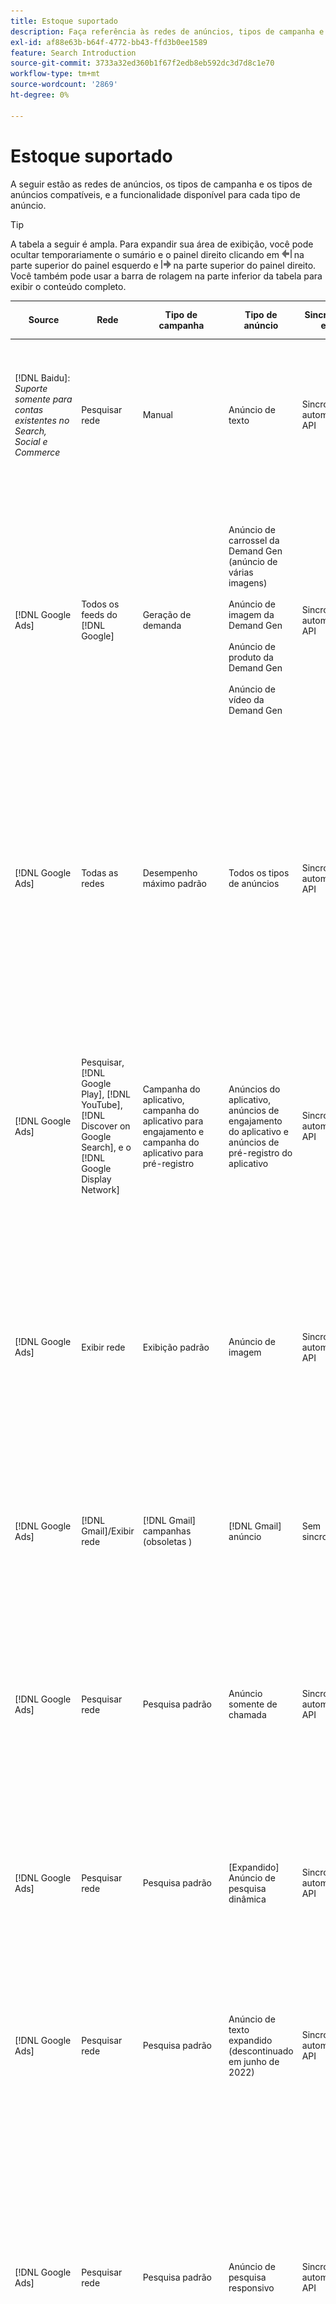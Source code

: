 ```yaml
---
title: Estoque suportado
description: Faça referência às redes de anúncios, tipos de campanha e tipos de anúncios compatíveis.
exl-id: af88e63b-b64f-4772-bb43-ffd3b0ee1589
feature: Search Introduction
source-git-commit: 3733a32ed360b1f67f2edb8eb592dc3d7d8c1e70
workflow-type: tm+mt
source-wordcount: '2869'
ht-degree: 0%

---
```


# Estoque suportado

A seguir estão as redes de anúncios, os tipos de campanha e os tipos de anúncios compatíveis, e a funcionalidade disponível para cada tipo de anúncio.

>[!TIP]
>
>A tabela a seguir é ampla. Para expandir sua área de exibição, você pode ocultar temporariamente o sumário e o painel direito clicando em ![Ocultar painel esquerdo](/help/dsp/assets/hide-left-pane.png "Ocultar painel esquerdo") na parte superior do painel esquerdo e ![Ocultar painel direito](/help/dsp/assets/hide-right-pane.png "Ocultar painel direito") na parte superior do painel direito. Você também pode usar a barra de rolagem na parte inferior da tabela para exibir o conteúdo completo.

| Source | Rede | Tipo de campanha | Tipo de anúncio | Sincronizar e exibir | Criar/Editar | Faixa[^1] | Otimizar[^2] | Relatório | Suporte do Adobe Analytics[^3] |
|----|----|----|----|----|----|----|----|----|----|
| [!DNL Baidu]: *Suporte somente para contas existentes no Search, Social e Commerce* | Pesquisar rede | Manual | Anúncio de texto | Sincronização automática via API | Criar/editar usando [exibições de gerenciamento de campanha](/help/search-social-commerce/campaign-management/campaigns/campaign-management-options.md) e [bulksheets](/help/search-social-commerce/campaign-management/bulksheets/bulksheet-about.md) | Sim | Campanhas somente com estratégia de oferta CPC manual | Dados no nível do anúncio | [!DNL Analytics] dados para Pesquisa, Social e Commerce<br><br>Dados de nível de anúncio de Pesquisa, Social e Commerce para | [!DNL Analytics] |
| [!DNL Google Ads] | Todos os feeds do [!DNL Google] | Geração de demanda | Anúncio de carrossel da Demand Gen (anúncio de várias imagens)<br><br>Anúncio de imagem da Demand Gen<br><br>Anúncio de produto da Demand Gen<br><br>Anúncio de vídeo da Demand Gen | Sincronização automática via API | Não há opções de criação/edição | Sim | Somente anúncios de carrossel e imagem; somente portfólios híbridos<br><br>Lances e metas de estratégia de oferta são definidos no nível da campanha, juntamente com orçamentos de campanha, conforme aplicável para o tipo de otimização. | Dados no nível do anúncio | Dados no nível do anúncio para Pesquisa, Social e Commerce [usando o código de rastreamento de ID do AMO atualizado](/help/integrations/analytics/ids.md#amo-id-formats) [^4]<br><br>Dados no nível do anúncio de Pesquisa, Social e Commerce para | [!DNL Analytics] |
| [!DNL Google Ads] | Todas as redes | Desempenho máximo padrão | Todos os tipos de anúncios | Sincronização automática via API | Criar/editar campanha e carregar ativos de anúncio nas configurações da campanha em [!UICONTROL Campaigns] > [!UICONTROL Campaigns]<br><br>Somente as configurações necessárias estão disponíveis. Para configurações opcionais e grupos de listagem, faça logon no editor do [!DNL [!DNL Google Ads] Ads]. | Sim | Somente em portfólios híbridos<br><br>As metas da estratégia de oferta são definidas no nível da campanha, juntamente com os orçamentos da campanha. | Dados no nível de campanha<br><br>Os dados para grupos de listagem não estão disponíveis e a rede de anúncios não fornece dados no nível de anúncios. | [!DNL Analytics] dados para Pesquisa, Social e Commerce<br><br>Dados de nível de campanha de Pesquisa, Social e Commerce para Analytics. Requer o [código de rastreamento de ID do AMO](/help/integrations/analytics/ids.md#amo-id-formats) atualizado. |
| [!DNL Google Ads] | Pesquisar, [!DNL Google Play], [!DNL YouTube], [!DNL Discover on Google Search], e o [!DNL Google Display Network] | Campanha do aplicativo, campanha do aplicativo para engajamento e campanha do aplicativo para pré-registro | Anúncios do aplicativo, anúncios de engajamento do aplicativo e anúncios de pré-registro do aplicativo | Sincronização automática via API | — | Sim, ao adicionar manualmente tags de rastreamento de cliques a modelos de rastreamento na rede de publicidade | — | Dados no nível do anúncio de [!DNL Analytics] para Pesquisa, Social e Commerce<br><br> Métricas padrão no nível do anúncio (mas não conversões rastreadas por Google Ads para anúncios de instalação de aplicativo) de Pesquisa, Social e Commerce para Analytics. |
| [!DNL Google Ads] | Exibir rede | Exibição padrão | Anúncio de imagem | Sincronização automática via API | Editar apenas URL e status usando [bulksheets](/help/search-social-commerce/campaign-management/bulksheets/bulksheet-about.md) | Sim, ao adicionar manualmente tags de rastreamento de cliques a modelos de rastreamento na rede de publicidade | — | Dados no nível do anúncio, mas nenhum dado de view-through | [!DNL Analytics] dados para Pesquisa, Social e Commerce<br><br>Dados de nível de anúncio da Pesquisa, Social e Commerce para o Analytics, mas nenhum dado de view-through |
| [!DNL Google Ads] | [!DNL Gmail]/Exibir rede | [!DNL Gmail] campanhas (obsoletas ) | [!DNL Gmail] anúncio | Sem sincronização | Não há opções de criação/edição | — | — | Somente dados herdados a nível de campanha | Dados herdados do Analytics para Search, Social e Commerce<br><br>Dados herdados de nível de campanha do Search, Social e Commerce para | [!DNL Analytics] |
| [!DNL Google Ads] | Pesquisar rede | Pesquisa padrão | Anúncio somente de chamada | Sincronização automática via API | Criar/editar usando [exibições de gerenciamento de campanha](/help/search-social-commerce/campaign-management/campaigns/campaign-management-options.md) | Sim, usando o sufixo da página de aterrissagem no nível da conta e o modelo de rastreamento ou adicionando-os manualmente no nível de anúncio no [!DNL [!DNL Google Ads] Ads] Manager | — | Impressões no nível do grupo de anúncios e cliques somente na rede de anúncios; sem receita | — |
| [!DNL Google Ads] | Pesquisar rede | Pesquisa padrão | \[Expandido\] Anúncio de pesquisa dinâmica | Sincronização automática via API | Criar/editar usando [exibições de gerenciamento de campanha](/help/search-social-commerce/campaign-management/campaigns/campaign-management-options.md) e [bulksheets](/help/search-social-commerce/campaign-management/bulksheets/bulksheet-about.md) | Sim | Sim<br><br>Para grupos de anúncios quando a campanha especifica um domínio de site; caso contrário, para destinos de pesquisa dinâmica. | Dados a nível de campanha e grupo de anúncios<br><br>A rede de anúncios não fornece dados a nível de anúncios. | [!DNL Analytics] dados para Pesquisa, Social e Commerce<br><br>Dados de nível de campanha e grupo de anúncios de Pesquisa, Social e Commerce para | [!DNL Analytics] |
| [!DNL Google Ads] | Pesquisar rede | Pesquisa padrão | Anúncio de texto expandido (descontinuado em junho de 2022) | Sincronização automática via API | Exclusão somente usando [exibições de gerenciamento de campanha](/help/search-social-commerce/campaign-management/campaigns/campaign-management-options.md), [bulksheets](/help/search-social-commerce/campaign-management/bulksheets/bulksheet-about.md) e [feeds de gerenciamento de inventário](/help/search-social-commerce/campaign-management/inventory-feeds/inventory-feeds-about.md) | Sim | — | Dados no nível do anúncio | [!DNL Analytics] dados para Pesquisa, Social e Commerce<br><br>Dados de nível de anúncio de Pesquisa, Social e Commerce para | [!DNL Analytics] |
| [!DNL Google Ads] | Pesquisar rede | Pesquisa padrão | Anúncio de pesquisa responsivo | Sincronização automática via API | Crie/edite usando [exibições de gerenciamento de campanha](/help/search-social-commerce/campaign-management/campaigns/campaign-management-options.md), [bulksheets](/help/search-social-commerce/campaign-management/bulksheets/bulksheet-about.md) e [feeds de gerenciamento de inventário](/help/search-social-commerce/campaign-management/inventory-feeds/inventory-feeds-about.md) | Sim | Sim | Dados no nível de anúncio para todos os elementos de anúncio disponíveis<br><br><b>Observação:</b> O [!DNL [!DNL Google Ads] Ads] não fornece dados fora de seus editores nativos sobre as combinações de texto que foram exibidas como anúncios. Para obter mais informações sobre relatórios para cada combinação de texto, consulte a &lbrack;[[!DNL [!DNL Google Ads] Documentação de anúncios]](https://support.google.com/google-ads/answer/7684791). | [!DNL Analytics] dados para Pesquisa, Social e Commerce<br><br>Dados de nível de anúncio de Pesquisa, Social e Commerce para | [!DNL Analytics] |
| [!DNL Google Ads] | Pesquisar rede | Pesquisa padrão (desaprovado) | Anúncio de texto | Sincronização automática via API | Alterações de status em anúncios existentes usando apenas [bulksheets](/help/search-social-commerce/campaign-management/bulksheets/bulksheet-about.md) | Sim | Sim | Dados no nível do anúncio | [!DNL Analytics] dados para Pesquisa, Social e Commerce<br><br>Dados de nível de anúncio de Pesquisa, Social e Commerce para | [!DNL Analytics] |
| [!DNL Google Ads] | Pesquisar rede | Pesquisa padrão | <i>Extensão do anúncio:</i><br><br>Sitelink (nível de conta, campanha e grupo de anúncios) | Sincronização automática via API | Criar/editar usando [exibições de gerenciamento de campanha](/help/search-social-commerce/campaign-management/campaigns/campaign-management-options.md) e [bulksheets](/help/search-social-commerce/campaign-management/bulksheets/bulksheet-about.md) | —<br><br>Os sitelinks têm um campo &quot;Modelo de rastreamento&quot;, mas os mapas de Pesquisa, Social e Commerce clicam e as conversões resultantes para a palavra-chave associada, não para o sitelink individual. | — O Search, Social e Commerce não otimiza para o sitelink. Em vez disso, ele otimiza para a palavra-chave associada ao anúncio no qual o sitelink está incluído. | —<br><br>Os dados para a palavra-chave associada estão disponíveis. No [!DNL Google Ads], você pode ver os dados de desempenho no nível do sitelink na guia [!DNL Campaigns] > na guia [!DNL Ad Extensions].<br><br>Para ver quais conversões individuais resultaram de um clique em um sitelink, gere um [Relatório de Transações](/help/search-social-commerce/reports/management/basic-advanced/transaction-report.md). O valor da coluna [!UICONTROL Link Type] para um sitelink é <code>sl:&lt;texto do Sitelink></code>, como sl:See Ofertas atuais. | Dados para a palavra-chave associada somente de Pesquisa, Social e Commerce para | [!DNL Analytics] |
| [!DNL Google Ads] | Pesquisar rede | Pesquisa padrão | <i>Outras extensões de anúncio:</i><br><br>Extensão do texto explicativo<br><br>Extensão do local<br><br>Extensão do telefone | Sincronização automática via API | Gerencie chamadas e extensões de telefone usando [exibições de gerenciamento de campanha](/help/search-social-commerce/campaign-management/campaigns/campaign-management-options.md).<br><br>Extensões de localização não estão disponíveis; suas associações de extensão de localização existentes estão sincronizadas, mas só podem ser excluídas. | —<br><br>Os sitelinks têm um campo &quot;Modelo de rastreamento&quot;, mas os mapas de Pesquisa, Social e Commerce clicam e as conversões resultantes para a palavra-chave associada, não para o sitelink individual.<br><br>Os outros tipos de extensões de anúncios não têm URL para rastrear, e o Search, Social e Commerce não pode mapear dados de conversão para eles. | — | —<br><br>[!DNL Google Ads] mapeia os cliques em uma extensão de anúncio para a palavra-chave associada ao anúncio no qual a extensão está incluída.<br><br>Dados de clique ou custo no nível da extensão não estão disponíveis em Pesquisa, Social e Commerce. No [!DNL Google Ads], você pode ver os dados de custo e clique no nível da extensão na guia [!DNL Campaigns] > na guia [!DNL Ad Extensions].<br><br>Para ver quais conversões individuais resultaram de um clique em um Sitelink, gere um [Relatório de Transações](/help/search-social-commerce/reports/management/basic-advanced/transaction-report.md). A coluna [!UICONTROL Link Type] para um sitelink é <code>sl:&lt;texto do Sitelink></code>, como sl:See Ofertas atuais. | Dados para a palavra-chave associada somente de Pesquisa, Social e Commerce para | [!DNL Analytics] |
| [!DNL Google Ads] | Rede de compras | Compras padrão | Anúncio de compra do produto (Creative tipo &quot;Produto&quot;) | Sincronização automática via API | A cópia de anúncio é gerada automaticamente para grupos de produtos no grupo de anúncios. Edite somente o status do anúncio usando as [bulksheets](/help/search-social-commerce/campaign-management/bulksheets/bulksheet-about.md) e os [feeds de gerenciamento de estoque](/help/search-social-commerce/campaign-management/inventory-feeds/inventory-feeds-about.md)<br><br>Você pode criar campanhas pai, grupos de anúncios e grupos de produtos e editar somente o status, usando as [exibições de gerenciamento de campanha](/help/search-social-commerce/campaign-management/campaigns/campaign-management-options.md), [bulksheets](/help/search-social-commerce/campaign-management/bulksheets/bulksheet-about.md) e [feeds de gerenciamento de estoque](/help/search-social-commerce/campaign-management/inventory-feeds/inventory-feeds-about.md). | Sim, ao adicionar manualmente tags de rastreamento de cliques a modelos de rastreamento na rede de publicidade | Sim | Dados de nível de campanha, grupo de anúncios e grupo de produtos [!DNL Google Ads] não fornecem dados de desempenho de nível de anúncio para campanhas de compras. | [!DNL Analytics] dados para Pesquisa, Social e Commerce<br><br>Dados de nível de campanha, grupo de anúncios e grupo de produtos de Pesquisa, Social e Commerce para | [!DNL Analytics] |
| [!DNL Google Ads] | [!DNL YouTube] | Vídeo | Anúncio de vídeo | A sincronização via API requer [aceitação](/help/search-social-commerce/tools/sync-inventory.md)<br><br>Somente detalhes básicos do anúncio, sem miniaturas | Não há opções de criação/edição | Sim, ao adicionar manualmente tags de rastreamento de cliques a modelos de rastreamento na rede de publicidade | Campanhas com a estratégia de oferta [!UICONTROL Maximize Conversions] somente em portfólios híbridos<br><br>O portfólio híbrido deve incluir apenas [!DNL YouTube] campanhas. | Dados a nível de campanha e grupo de anúncios<br><br>A rede de anúncios não fornece dados a nível de anúncios. | [!DNL Analytics] dados para Pesquisa, Social e Commerce<br><br>Dados de nível de campanha e grupo de anúncios de Pesquisa, Social e Commerce para | [!DNL Analytics] |
| [!DNL Microsoft Advertising] | Todas as redes | Desempenho máximo padrão | Todos os tipos de anúncios | Sincronização automática via API | Criar/editar campanhas em [!UICONTROL Campaigns] > [!UICONTROL Campaigns]. | Sim | Somente em portfólios híbridos<br><br>As metas da estratégia de oferta são definidas no nível da campanha, juntamente com os orçamentos da campanha. | Dados no nível do grupo de ativos<br><br>A rede de anúncios não fornece dados no nível do anúncio. | [!DNL Analytics] dados para Pesquisa, Social e Commerce<br><br>dados de nível de grupo de ativos da Pesquisa, Social e Commerce para | [!DNL Analytics] |
| [!DNL Microsoft Advertising] | Rede de público-alvo | Tipos de Campanha de Público:<br><br>&quot;[!UICONTROL Audience (image)]&quot; e &quot;[!UICONTROL Audience] (feed)&quot;) | Anúncio responsivo<br><br>Inclui anúncios baseados em imagem e anúncios baseados em feed de produto somente para a rede de público-alvo | Sincronização automática via API | Criar/editar usando [exibições de gerenciamento de campanha](/help/search-social-commerce/campaign-management/campaigns/campaign-management-options.md) e [bulksheets](/help/search-social-commerce/campaign-management/bulksheets/bulksheet-about.md) | Sim | Campanhas CPC aprimoradas (eCPC); campanhas com a estratégia de oferta [!UICONTROL Maximize Conversions] em portfólios híbridos | Dados no nível do anúncio | [!DNL Analytics] dados para Pesquisa, Social e Commerce<br><br>Dados de nível de anúncio de Pesquisa, Social e Commerce para | [!DNL Analytics] |
| [!DNL Microsoft Advertising] | Rede de público-alvo | [!UICONTROL Audience Video] | Anúncio responsivo | Sincronização automática via API | Crie campanhas pai e grupos de publicidade usando [exibições de gerenciamento de campanha](/help/search-social-commerce/campaign-management/campaigns/campaign-management-options.md). | Sim | Sim para campanhas CPC (eCPC) aprimoradas<br><br>Não disponível para campanhas do CPM | Dados no nível do anúncio | [!DNL Analytics] dados para Pesquisa, Social e Commerce<br><br>Dados de nível de anúncio de Pesquisa, Social e Commerce para | [!DNL Analytics] |
| [!DNL Microsoft Advertising] | Rede de público-alvo | [!UICONTROL Audience CTV Video] | Anúncio responsivo | Sincronização automática via API | Crie campanhas pai e grupos de publicidade usando [exibições de gerenciamento de campanha](/help/search-social-commerce/campaign-management/campaigns/campaign-management-options.md). | Sim | Sim para campanhas CPC (eCPC) aprimoradas<br><br>Não disponível para campanhas do CPM | Dados no nível do anúncio | [!DNL Analytics] dados para Pesquisa, Social e Commerce<br><br>Dados de nível de anúncio de Pesquisa, Social e Commerce para | [!DNL Analytics] |
| [!DNL Microsoft Advertising] | Rede de público-alvo | Pesquisar | Anúncio de texto expandido com &quot;[!DNL Prefer Audience Ad Format]&quot; selecionado | Sincronização automática via API | Criar/editar usando [exibições de gerenciamento de campanha](/help/search-social-commerce/campaign-management/campaigns/campaign-management-options.md)<br><br>Não há suporte para extensões de anúncio de imagem | Sim | Sim | Dados no nível do anúncio | [!DNL Analytics] dados para Pesquisa, Social e Commerce<br><br>Dados de nível de anúncio de Pesquisa, Social e Commerce para | [!DNL Analytics] |
| [!DNL Microsoft Advertising] | Público e redes de pesquisa | Campanhas de compras para marcas:<br><br>Compras de marcas: usa a estratégia de oferta [!UICONTROL Manual CPC]<br><br>Promoções da marca: usa a estratégia de oferta [!UICONTROL Cost per Sale] | Anúncio de produto | Sincronização automática via API | Crie a campanha pai, o grupo de publicidade e os grupos de produtos usando as [exibições de gerenciamento de campanha](/help/search-social-commerce/campaign-management/campaigns/campaign-management-options.md). | Sim | Não | Dados a nível do grupo de produtos | [!DNL Analytics] dados para Pesquisa, Social e Commerce<br><br>Dados de nível de grupo de produtos de Pesquisa, Social e Commerce para | [!DNL Analytics] |
| [!DNL Microsoft Advertising] | [!DNL Microsoft Store] | Anúncio da loja | Anúncio de produto | Sincronização automática via API | Crie a campanha pai, o grupo de publicidade e os grupos de produtos usando as [exibições de gerenciamento de campanha](/help/search-social-commerce/campaign-management/campaigns/campaign-management-options.md). | Sim | Sim para [!UICONTROL Manual CPC] campanhas. <br><br>Não disponível para campanhas [!UICONTROL Manual CPA]. | Dados a nível do grupo de produtos | [!DNL Analytics] dados para Pesquisa, Social e Commerce<br><br>Dados de nível de grupo de produtos de Pesquisa, Social e Commerce para | [!DNL Analytics] |
| [!DNL Microsoft Advertising] | Pesquisar rede | Pesquisar | \[Expandido\] Anúncio de pesquisa dinâmica | Sincronização automática via API | Criar/editar usando [exibições de gerenciamento de campanha](/help/search-social-commerce/campaign-management/campaigns/campaign-management-options.md) e [bulksheets](/help/search-social-commerce/campaign-management/bulksheets/bulksheet-about.md) | Sim | Sim | Dados no nível do anúncio | [!DNL Analytics] dados para Pesquisa, Social e Commerce<br><br>Dados de nível de anúncio de Pesquisa, Social e Commerce para | [!DNL Analytics] |
| [!DNL Microsoft Advertising] | Pesquisar rede | Pesquisar | Anúncio de texto expandido (descontinuado em fevereiro de 2023) | Sincronização automática via API | Edite o status somente para anúncios existentes usando [exibições de gerenciamento de campanha](/help/search-social-commerce/campaign-management/campaigns/campaign-management-options.md), [bulksheets](/help/search-social-commerce/campaign-management/bulksheets/bulksheet-about.md) e [feeds de gerenciamento de inventário](/help/search-social-commerce/campaign-management/inventory-feeds/inventory-feeds-about.md) | Sim | Sim | Dados no nível do anúncio | [!DNL Analytics] dados para Pesquisa, Social e Commerce<br><br>Dados de nível de anúncio de Pesquisa, Social e Commerce para | [!DNL Analytics] |
| [!DNL Microsoft Advertising] | Pesquisar rede | Pesquisar | Anúncio multimídia | Sincronização automática via API | Crie/edite usando [exibições de gerenciamento de campanha](/help/search-social-commerce/campaign-management/campaigns/campaign-management-options.md). Suporte à edição também para status e URLs apenas em [bulksheets](/help/search-social-commerce/campaign-management/bulksheets/bulksheet-about.md) | Sim | Sim | Dados no nível do anúncio | [!DNL Analytics] dados para Pesquisa, Social e Commerce<br><br>Dados de nível de anúncio de Pesquisa, Social e Commerce para | [!DNL Analytics] |
| [!DNL Microsoft Advertising] | Pesquisar rede | Pesquisar | Anúncio de pesquisa responsivo | Sincronização automática via API | Crie/edite usando [exibições de gerenciamento de campanha](/help/search-social-commerce/campaign-management/campaigns/campaign-management-options.md), [bulksheets](/help/search-social-commerce/campaign-management/bulksheets/bulksheet-about.md) e [feeds de gerenciamento de inventário](/help/search-social-commerce/campaign-management/inventory-feeds/inventory-feeds-about.md) | Sim | Sim | Dados no nível do anúncio | [!DNL Analytics] dados para Pesquisa, Social e Commerce<br><br>Dados de nível de anúncio de Pesquisa, Social e Commerce para | [!DNL Analytics] |
| [!DNL Microsoft Advertising] | Pesquisar rede | Pesquisar | Anúncio de texto padrão (obsoleto em 2017) | Sincronização automática via API | Editar somente usando [exibições de gerenciamento de campanha](/help/search-social-commerce/campaign-management/campaigns/campaign-management-options.md) e [bulksheets](/help/search-social-commerce/campaign-management/bulksheets/bulksheet-about.md) | Sim | Sim | Dados no nível do anúncio | [!DNL Analytics] dados para Pesquisa, Social e Commerce<br><br>Dados de nível de anúncio de Pesquisa, Social e Commerce para | [!DNL Analytics] |
| [!DNL Microsoft Advertising] | Pesquisar rede | Pesquisa padrão | <i>Extensão do anúncio:</i><br><br>Sitelink (nível de campanha) | Sincronização automática via API | Criar/editar usando [exibições de gerenciamento de campanha](/help/search-social-commerce/campaign-management/campaigns/campaign-management-options.md) e [bulksheets](/help/search-social-commerce/campaign-management/bulksheets/bulksheet-about.md) | —<br><br>Os sitelinks de nível de campanha têm um campo &quot;[!UICONTROL Tracking Template]&quot;, mas os mapas de Pesquisa, Social e Commerce clicam e as conversões resultantes para a palavra-chave associada, não para o sitelink individual. | —<br><br>O Search, Social e Commerce não otimiza para o sitelink. Em vez disso, ele otimiza para a palavra-chave associada ao anúncio no qual o sitelink está incluído. | —<br><br>Os dados para a palavra-chave associada estão disponíveis. Para dados de desempenho no nível do sitelink, use o editor de anúncios [!DNL Microsoft Advertising].<br><br>Para ver quais conversões individuais resultaram de um clique em um sitelink, gere um [Relatório de Transações](/help/search-social-commerce/reports/management/basic-advanced/transaction-report.md). A coluna [!UICONTROL Link Type] para um sitelink é <code>sl:&lt;texto do Sitelink></code>, como sl:See Ofertas atuais. | Dados para a palavra-chave associada somente de Pesquisa, Social e Commerce para | [!DNL Analytics] |
| [!DNL Microsoft Advertising] | Rede de compras | Compras padrão | Anúncio de produto | Sincronização automática via API | Crie/edite linhas de promoção somente usando [exibições de gerenciamento de campanha](/help/search-social-commerce/campaign-management/campaigns/campaign-management-options.md) e [bulksheets](/help/search-social-commerce/campaign-management/bulksheets/bulksheet-about.md); os anúncios são gerados automaticamente. Você pode criar a campanha pai, o grupo de anúncios e os grupos de produtos usando as [exibições de gerenciamento de campanha](/help/search-social-commerce/campaign-management/campaigns/campaign-management-options.md), as [bulksheets](/help/search-social-commerce/campaign-management/bulksheets/bulksheet-about.md) e os [feeds de gerenciamento de estoque](/help/search-social-commerce/campaign-management/inventory-feeds/inventory-feeds-about.md). | Sim, ao adicionar manualmente tags de rastreamento de cliques a modelos de rastreamento na rede de publicidade | Sim | Dados no nível do anúncio<br><br>Para ver quais conversões individuais resultaram de um clique em um anúncio de compras, gere um [Relatório de Transações](/help/search-social-commerce/reports/management/basic-advanced/transaction-report.md); a coluna [!UICONTROL Link Type] para uma lista de produtos é `pla:&lt;product ID&gt;`, como pla:8525822. | [!DNL Analytics] dados para Pesquisa, Social e Commerce<br><br>Dados de nível de anúncio de Pesquisa, Social e Commerce para | [!DNL Analytics] |
| [!DNL Microsoft Advertising] | Rede de compras: compras inteligentes | Compras inteligentes (recurso do Beta no Search, Social e Commerce) | Anúncio de produto | Sincronização automática via API por padrão, mas pode ser [recusado](/help/search-social-commerce/tools/sync-inventory.md) | Não há opções de criação/edição | Sim, ao adicionar manualmente tags de rastreamento de cliques a modelos de rastreamento na rede de publicidade | Pesquisar campanhas com as estratégias de oferta [!UICONTROL Maximize Conversion Value] e [!UICONTROL tROAS] somente em portfólios híbridos<br><br>O objetivo deve incluir apenas métricas [!DNL Adobe] e você deve habilitar o carregamento dos objetivos de Pesquisa, Social e Commerce para [!DNL Microsoft Advertising]. | Dados no nível do anúncio<br><br>Para ver quais conversões individuais resultaram de um clique em um anúncio de compras, gere um [Relatório de Transações](/help/search-social-commerce/reports/management/basic-advanced/transaction-report.md); a coluna [!UICONTROL Link Type] para uma lista de produtos é `pla:&lt;product ID&gt;`, como pla:8525822. | [!DNL Analytics] dados para Pesquisa, Social e Commerce<br><br>Dados de nível de anúncio de Pesquisa, Social e Commerce para | [!DNL Analytics] |
| [!DNL Naver] | Pesquisar rede | Site | Anúncio de texto | —<br><br>Sem sincronização, mas você pode replicar manualmente a estrutura da conta e carregar métricas de tráfego diárias para atribuição de relatórios e conversões<br><br>Consulte &quot;[Implementar [!DNL Naver] contas somente de rastreamento](/help/search-social-commerce/campaign-management/naver-tracking-only-account-implement.md).&quot; | Não há opções de criação/edição<br><br>Você pode replicar/editar manualmente a estrutura de conta usando os [modelos de bulksheet](/help/search-social-commerce/campaign-management/bulksheets/bulksheet-about.md). | Sim, ao adicionar tags de rastreamento de cliques às configurações de palavra-chave na rede de publicidade | —<br><br>Sem lances | Dados no nível do anúncio | [!DNL Analytics] dados para Pesquisa, Social e Commerce, mas não vice-versa |
| [!DNL Pinterest] (Suporte à sincronização encerrado em 2022) | Pesquisar rede | Campanhas de tráfego com posicionamentos de pesquisa somente e grupos de anúncios com direcionamento por palavra-chave | Pino promovido | Nenhuma informação de conta herdada de sincronização<br><br>disponível até 21 de julho de 2022 está disponível como somente leitura. | Não há opções de criação/edição | — | — | Impressões e cliques herdados no nível do anúncio do Pinterest somente, mas sem receita, que foi sincronizado até 21 de julho de 2022. | [!DNL Analytics] dados para Pesquisa, Social e Commerce, mas não vice-versa |
| [!DNL Yahoo! Display Network] | Exibir rede | Exibir | Anúncio de banner, anúncio de imagem responsivo | Sincronização automática via API, mas somente leitura | Não há opções de criação/edição | Sim, ao adicionar manualmente tags de rastreamento de cliques a modelos de rastreamento na rede de publicidade | Campanhas somente com [!UICONTROL Manual CPC] estratégia de oferta<br><br>A mesma oferta é aplicada a todos os anúncios em um grupo de publicidade. | Dados no nível do anúncio | [!DNL Analytics] dados para Pesquisa, Social e Commerce<br><br>Dados de nível de anúncio de Pesquisa, Social e Commerce para | [!DNL Analytics] |
| [!DNL Yahoo! Display Network] | Pesquisar rede | Pesquisar | Anúncio de texto (longo e curto) | Sincronização automática via API | Não há opções de criação/edição | Sim, ao adicionar manualmente tags de rastreamento de cliques a modelos de rastreamento na rede de publicidade | Campanhas somente com estratégia de oferta CPC manual<br><br>A mesma oferta é aplicada a todos os anúncios em um grupo de anúncios. | Dados no nível do anúncio | [!DNL Analytics] dados para Pesquisa, Social e Commerce<br><br>Dados de nível de anúncio de Pesquisa, Social e Commerce para | [!DNL Analytics] |
| [!DNL Yahoo! Japan Ads] | Pesquisar rede | Pesquisa patrocinada | Anúncio de texto estendido<br><br>(somente anúncios herdados; descontinuado em setembro de 2022 no lugar de pesquisa responsiva) | Sincronização automática via API | Excluir somente usando [exibições de gerenciamento de campanha](/help/search-social-commerce/campaign-management/campaigns/campaign-management-options.md), [bulksheets](/help/search-social-commerce/campaign-management/bulksheets/bulksheet-about.md) e [feeds de gerenciamento de inventário](/help/search-social-commerce/campaign-management/inventory-feeds/inventory-feeds-about.md) | Sim | Campanhas somente com estratégia de oferta [!UICONTROL Manual CPC] | Dados no nível do anúncio | [!DNL Analytics] dados para Pesquisa, Social e Commerce<br><br>Dados de nível de anúncio de Pesquisa, Social e Commerce para | [!DNL Analytics] |
| [!DNL Yahoo! Japan Ads] | Pesquisar rede | Pesquisa patrocinada | Anúncio de pesquisa responsivo | Sincronização automática via API | Não há opções de criação/edição | Sim, ao adicionar manualmente tags de rastreamento de cliques na rede de publicidade | Campanhas somente com estratégia de oferta [!UICONTROL Manual CPC] | Dados no nível do anúncio | [!DNL Analytics] dados para Pesquisa, Social e Commerce<br><br>Dados de nível de anúncio de Pesquisa, Social e Commerce para | [!DNL Analytics] |
| [!DNL Yahoo! Japan Ads] | Pesquisar rede | Pesquisa patrocinada | Anúncio de texto padrão (obsoleto em 2017) | Sincronização automática via API | Excluir apenas usando [bulksheets](/help/search-social-commerce/campaign-management/bulksheets/bulksheet-about.md) | Sim | Campanhas somente com estratégia de oferta [!UICONTROL Manual CPC] | Dados no nível do anúncio | [!DNL Analytics] dados para Pesquisa, Social e Commerce<br><br>Dados de nível de anúncio de Pesquisa, Social e Commerce para | [!DNL Analytics] |
| [!DNL Yahoo Native] (Suporte à sincronização encerrado em 2022) | Rede nativa | Nativo | Anúncio de texto | Nenhuma informação de conta herdada de sincronização<br><br>disponível até 10 de março de 2022 como somente leitura. | Não há opções de criação/edição | — | — | —<br><br>Dados herdados a nível de anúncio que foram sincronizados até 10 de março de 2022. | [!DNL Analytics] dados para Pesquisa, Social e Commerce, mas não vice-versa |
| [!DNL Yandex] | Pesquisar rede | Pesquisar | Anúncio de texto | Sincronização automática via API | Crie/edite usando [exibições de gerenciamento de campanha](/help/search-social-commerce/campaign-management/campaigns/campaign-management-options.md), [bulksheets](/help/search-social-commerce/campaign-management/bulksheets/bulksheet-about.md) e [feeds de gerenciamento de inventário](/help/search-social-commerce/campaign-management/inventory-feeds/inventory-feeds-about.md) | Sim | Campanhas somente com estratégia de oferta CPC | Dados no nível do anúncio | [!DNL Analytics] dados para Pesquisa, Social e Commerce<br><br>Dados de nível de anúncio de Pesquisa, Social e Commerce para | [!DNL Analytics] |
| [!DNL Yandex] | Exibir rede | Exibição/conteúdo | Anúncio de texto | Sincronização automática via API | Crie/edite usando [exibições de gerenciamento de campanha](/help/search-social-commerce/campaign-management/campaigns/campaign-management-options.md), [bulksheets](/help/search-social-commerce/campaign-management/bulksheets/bulksheet-about.md) e [feeds de gerenciamento de inventário](/help/search-social-commerce/campaign-management/inventory-feeds/inventory-feeds-about.md) | Sim | Campanhas somente com estratégia de oferta CPC | Dados no nível do anúncio | [!DNL Analytics] dados para Pesquisa, Social e Commerce<br><br>Dados de nível de anúncio de Pesquisa, Social e Commerce para | [!DNL Analytics] |

[^1]: para a maioria das redes de publicidade e tipos de campanha, quando você habilita as configurações de rastreamento &quot;[!UICONTROL EF Redirect]&quot; e &quot;[!UICONTROL Auto Upload]&quot; para uma campanha ativa (definidas no nível da campanha ou herdadas das configurações da conta), o Search, Social e Commerce cria e carrega automaticamente URLs de rastreamento para os componentes do grupo de publicidade na rede de publicidade sempre que sincroniza com ela. Caso contrário, você precisará gerar URLs de rastreamento e adicioná-los às configurações dos componentes conta, campanha ou campanha. Consulte &quot;[Quando e como gerar URLs de rastreamento de cliques por rede de publicidade e objeto](/help/search-social-commerce/tracking/click-tracking-ways-to-generate.md).&quot;

[^2]: saiba mais em &quot;[Suporte à otimização por estratégia de oferta](/help/search-social-commerce/new-ui/manage/portfolios/portfolio-about.md#optimization-by-bid-strategy).&quot;

[^3]: requer uma integração com o Adobe Analytics. Consulte &quot;[Visão geral do Analytics para Adobe Advertising](https://experienceleague.adobe.com/docs/advertising/integrations/analytics/overview.html)&quot;.

[^4]: os dados de [!DNL Analytics] são enviados para o Search, Social e Commerce usando o parâmetro de rastreamento de ID do AMO atualizado (começando com `s_kwcid`), independentemente do formato de ID do AMO que você normalmente usa para a conta. Se você normalmente usa a versão mais antiga da ID do AMO, recomendamos atualizar para o novo formato de ID do AMO para obter a melhor experiência. No entanto, mesmo que seus dados de clique/custo e receita sejam rastreados usando IDs AMO diferentes, ambos os conjuntos de dados são totalmente classificados e agregados na mesma campanha e conta.
